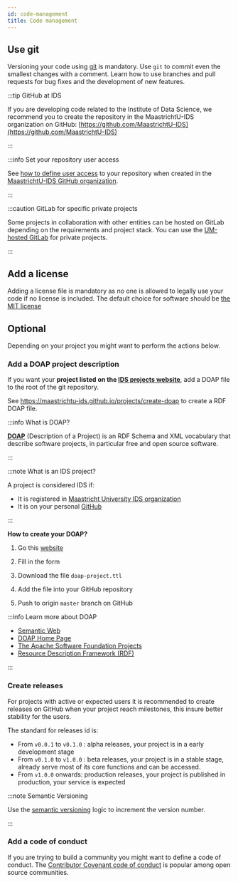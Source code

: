 ```yaml
---
id: code-management
title: Code management
---
```


## Use git

Versioning your code using [git](https://git-scm.com/) is mandatory. Use `git` to commit even the smallest changes with a comment. Learn how to use branches and pull requests for bug fixes and the development of new features.

:::tip GitHub at IDS

If you are developing code related to the Institute of Data Science, we recommend you to create the repository in the MaastrichtU-IDS organization on GitHub: [https://github.com/MaastrichtU-IDS](https://github.com/MaastrichtU-IDS)

:::

:::info Set your repository user access

See [how to define user access](/docs/project-management) to your repository when created in the [MaastrichtU-IDS GitHub organization](https://github.com/MaastrichtU-IDS).

:::

:::caution GitLab for specific private projects

Some projects in collaboration with other entities can be hosted on GitLab depending on the requirements and project stack. You can use the [UM-hosted GitLab](https://gitlab.maastrichtuniversity.nl/) for private projects.

:::

## Add a license

Adding a license file is mandatory as no one is allowed to legally use your code if no license is included. The default choice for software should be [the MIT license](https://choosealicense.com/licenses/mit/)

## Optional

Depending on your project you might want to perform the actions below.

### Add a DOAP project description

If you want your **project listed on the [IDS projects website](https://maastrichtu-ids.github.io/projects)**, add a  DOAP file to the root of the git repository.

See https://maastrichtu-ids.github.io/projects/create-doap to create a RDF DOAP file.

:::info What is DOAP?

**[DOAP](https://github.com/ewilderj/doap/wiki)** (Description of a Project) is an RDF Schema and XML vocabulary that describe software projects, in particular free and open source software.

:::

:::note What is an IDS project?

A project is considered IDS if:

* It is registered in [Maastricht University IDS organization](https://github.com/MaastrichtU-IDS?utf8=%E2%9C%93&q=&type=&language=)
* It is on your personal [GitHub](https://github.com/MaastrichtU-IDS?utf8=%E2%9C%93&q=&type=&language=)

:::

**How to create your DOAP?**

1. Go this [website](https://maastrichtu-ids.github.io/projects/create-doap)

2. Fill in the form

3. Download the file `doap-project.ttl`

4. Add the file into your GitHub repository

5. Push to origin `master` branch on GitHub

:::info Learn more about DOAP

- [Semantic Web](http://en.wikipedia.org/wiki/Semantic_web)
- [DOAP Home Page](https://github.com/edumbill/doap/wiki)
- [The Apache Software Foundation Projects](http://projects.apache.org/)
- [Resource Description Framework (RDF)](http://en.wikipedia.org/wiki/Resource_Description_Framework)

:::

### Create releases

For projects with active or expected users it is recommended to create releases on GitHub when your project reach milestones, this insure better stability for the users.

The standard for releases id is:

* From `v0.0.1` to `v0.1.0` : alpha releases, your project is in a early development stage
* From `v0.1.0` to `v1.0.0` : beta releases, your project is in a stable stage, already serve most of its core functions and can be accessed.
* From `v1.0.0` onwards: production releases, your project is published in production, your service is expected

:::note Semantic Versioning

Use the [semantic versioning](https://semver.org/) logic to increment the version number.

:::

### Add a code of conduct

If you are trying to build a community you might want to define a code of conduct. The [Contributor Covenant code of conduct](https://www.contributor-covenant.org/version/1/4/code-of-conduct/code_of_conduct.md) is popular among open source communities.